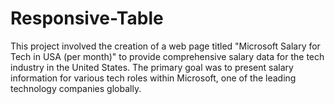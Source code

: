 # Responsive-Table
 This project involved the creation of a web page titled "Microsoft Salary for Tech in USA (per month)" to provide comprehensive salary data for the tech industry in the United States. The primary goal was to present salary information for various tech roles within Microsoft, one of the leading technology companies globally.
